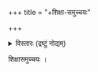 +++
title = "+शिक्षा-समुच्चयः"

+++

<details><summary>विस्तारः (द्रष्टुं नोद्यम्)</summary>

Santideva: Siksasamuccaya, plain text  
  
  
  
Santideva: Siksasamuccaya  
I. danaparamita  
II. saddharmaparigraha  
III. dharmabanakadiraksa  
IV. (caturthah paricchedah)  
V. anarthavivarjana  
VI. atmabhavaraksa  
VII. bhogapunyaraksa  
VIII. papasodhana  
IX. ksantiparamita  
X. viryaparamita  
XI. aranyasamvarnana  
XII. cittaparikarma  
XIII. smrtyupasthanapariccheda  
XIV. atmabhavaparisuddhi  
XV. bhogapunyasuddhi  
XVI. bhadracaryaviddhi  
XVII. vandanadyanusamsa  
XVIII. ratnatrayanusmrti  
XIX. (punyavrddhi)  
  
  
Input by Mirek Rozehnahl  
[GRETIL-Version vom 17.03.2017]  
  
  
MARKUP  
doubtful  
references  
  
  
PLAIN TEXT VERSION  

</details>
  


शिक्षासमुच्चयः ।  
    